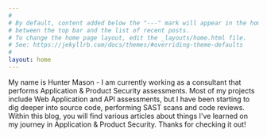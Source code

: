 ```yaml
---
#
# By default, content added below the "---" mark will appear in the home page
# between the top bar and the list of recent posts.
# To change the home page layout, edit the _layouts/home.html file.
# See: https://jekyllrb.com/docs/themes/#overriding-theme-defaults
#
layout: home
---
```


My name is Hunter Mason - I am currently working as a consultant that performs Application & Product Security assessments. Most of my projects include Web Application and API assessments, but I have been starting to dig deeper into source code, performing SAST scans and code reviews.
Within this blog, you will find various articles about things I've learned on my journey in Application & Product Security. Thanks for checking it out!